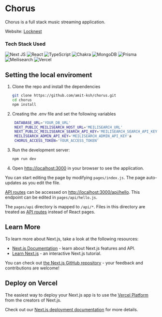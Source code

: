 # Chorus

Chorus is a full stack music streaming application. 

Website: [Locknest](https://chours.vercel.app)

### Tech Stack Used

![Next JS](https://img.shields.io/badge/Next-black?style=for-the-badge&logo=next.js&logoColor=white) ![React](https://img.shields.io/badge/react-%2320232a.svg?style=for-the-badge&logo=react&logoColor=%2361DAFB) ![TypeScript](https://img.shields.io/badge/typescript-%23007ACC.svg?style=for-the-badge&logo=typescript&logoColor=white) ![Chakra](https://img.shields.io/badge/chakra-%234ED1C5.svg?style=for-the-badge&logo=chakraui&**logoColor**=white) ![MongoDB](https://img.shields.io/badge/MongoDB-4EA94B?style=for-the-badge&logo=mongodb&logoColor=white) ![Prisma](https://img.shields.io/badge/prisma-brightgreen.svg?style=for-the-badge&logo=prisma&logoColor=white) ![Meilisearch](https://img.shields.io/badge/MongoDB-4EA94B?style=for-the-badge&logo=mongodb&logoColor=white) ![Vercel](https://img.shields.io/badge/vercel-%23000000.svg?style=for-the-badge&logo=vercel&logoColor=white)

## Setting the local enviroment

1. Clone the repo and install the dependencies

   ```bash
   git clone https://github.com/amit-ksh/chorus.git
   cd chorus
   npm install
   ```

1. Creating the .env file and set the following variables

   ```bash
    DATABASE_URL='YOUR_DB_URL'
    NEXT_PUBLIC_MEILISEARCH_HOST_URL='MEILISEARCH_URL'
    NEXT_PUBLIC_MEILISEARCH_SEARCH_API_KEY='MEILISEARCH_SEARCH_API_KEY'
    MEILISEARCH_ADMIN_API_KEY='MEILISEARCH_ADMIN_API_KEY'a
    CHORUS_ACCESS_TOKEN='YOUR_ACCESS_TOKEN'
   ```

1. Run the development server:

   ```bash
   npm run dev
   ```

1. Open [http://localhost:3000](http://localhost:3000) in your browser to see the application.

You can start editing the page by modifying `pages/index.js`. The page auto-updates as you edit the file.

[API routes](https://nextjs.org/docs/api-routes/introduction) can be accessed on [http://localhost:3000/api/hello](http://localhost:3000/api/hello). This endpoint can be edited in `pages/api/hello.js`.

The `pages/api` directory is mapped to `/api/*`. Files in this directory are treated as [API routes](https://nextjs.org/docs/api-routes/introduction) instead of React pages.

## Learn More

To learn more about Next.js, take a look at the following resources:

- [Next.js Documentation](https://nextjs.org/docs) - learn about Next.js features and API.
- [Learn Next.js](https://nextjs.org/learn) - an interactive Next.js tutorial.

You can check out [the Next.js GitHub repository](https://github.com/vercel/next.js/) - your feedback and contributions are welcome!

## Deploy on Vercel

The easiest way to deploy your Next.js app is to use the [Vercel Platform](https://vercel.com/new?utm_medium=default-template&filter=next.js&utm_source=create-next-app&utm_campaign=create-next-app-readme) from the creators of Next.js.

Check out our [Next.js deployment documentation](https://nextjs.org/docs/deployment) for more details.
